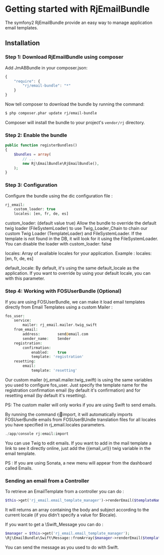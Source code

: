 Getting started with RjEmailBundle
==================================

The symfony2 RjEmailBundle provide an easy way to manage application email templates.


## Installation

### Step 1: Download RjEmailBundle using composer

Add JmABBundle in your composer.json:

```js
{
    "require": {
        "rj/email-bundle": "*"
    }
}
```

Now tell composer to download the bundle by running the command:

``` bash
$ php composer.phar update rj/email-bundle
```

Composer will install the bundle to your project's `vendor/rj` directory.


### Step 2: Enable the bundle
```php
public function registerBundles()
{
    $bundles = array(
        // ...
        new Rj\EmailBundle\RjEmailBundle(),
    );
}
```

### Step 3: Configuration

Configure the bundle using the dic configuration file :
```php
rj_email:
    custom_loader: true
	locales: [en, fr, de, es]
```

custom_loader:
(default value true)
Allow the bundle to override the default twig loader (FileSystemLoader) to use
Twig_Loader_Chain to chain our custom Twig Loader (TemplateLoader) and FileSystemLoader.
If the template is not found in the DB, it will look for it using the FileSystemLoader.
You can disable the loader with custom_loader: false

locales:
Array of available locales for your application.
Example :
locales: [en, fr, de, es]

default_locale:
By default, it's using the same default_locale as the application. If
you want to override by using your default locale, you can with this
parameter.


### Step 4: Working with FOSUserBundle (Optional)
If you are using FOSUserBundle, we can make it load email templates
directly from Email Templates using a custom Mailer :

```php
fos_user:
    service:
        mailer: rj_email.mailer.twig_swift
    from_email:
        address:        send@email.com
        sender_name:    Sender
    registration:
        confirmation:
            enabled:    true
            template: 'registration'
    resetting:
        email:
            template: 'resetting'
```

Our custom mailer (rj_email.mailer.twig_swift) is using the same
variables you used to configure fos_user. Just specify the template name
for the registration confirmation email (by default it's confirmation)
and for resetting email (by default it's resetting).

PS: The custom mailer will only works if you are using Swift to send emails.


By running the command rj:email:import, it will automatically imports
FOSUserBundle emails from FOSUserBUndle translation files for all
locales you have specified in rj_email.locales parameters.
```php
./app/console rj:email:import
```

You can use Twig to edit emails.
If you want to add in the mail template a link to see it directly online,
just add the {{email_url}} twig variable in the email template.


PS : If you are using Sonata, a new menu will appear from the dashboard
called Emails.


### Sending an email from a Controller
To retrieve an EmailTemplate from a controller you can do :
```php
$this->get('rj_email.email_template_manager')->renderEmail($templateName, $locale = null, $vars = array(), Message $message = null);
```

It will returns an array containing the body and subject according to the current locale (if you didn't specify a value for $locale).


If you want to get a \Swift_Message you can do :
```php
$manager = $this->get('rj_email.email_template_manager');
\Rj\EmailBundle\Swift\Message::fromArray($manager->renderEmail($templateName));
```
You can send the message as you used to do with Swift.
